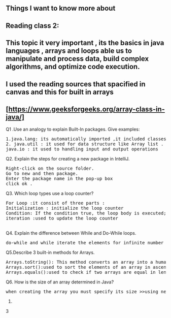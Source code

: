 

## Things I want to know more about
## Reading class 2:

## This topic it very important , its the basics in java languages , arrays and loops able us to manipulate and process data, build complex algorithms, and optimize code execution.

## I used the reading sources that spacified in canvas and this for built in arrays 
[https://www.geeksforgeeks.org/array-class-in-java/] 
------------------------------------------------------------------------------------------------------------------------------
Q1 .Use an analogy to explain Built-In packages. Give examples:
<pre>
1.java.lang: its automatically imported ,it included classes like String ,Math and Object .
2. java.util : it used for data structure like Array list .
java.io : it used to handling input and output operations
</pre>

Q2. Explain the steps for creating a new package in IntelliJ.
<pre>
Right-click on the source folder.
Go to new and then package.
Enter the package name in the pop-up box
click ok .
</pre>

Q3. Which loop types use a loop counter?
<pre>
For Loop :it consist of three parts :
Initialization : initialize the loop counter
Condition: If the condition true, the loop body is executed; otherwise it outside the loop
iteration :used to update the loop counter

</pre>
Q4. Explain the difference between While and Do-While loops.
<pre>
do-while and while iterate the elements for infinite number of times but in do-while code excuted at least once whether condition is true or false 
</pre>
Q5.Describe 3 built-in methods for Arrays.

<pre>
Arrays.toString(): This method converts an array into a human-readable string representation, making it easier to print or display array contents.
Arrays.sort():used to sort the elements of an array in ascending order.
Arrays.equals():used to check if two arrays are equal in length and have the same elements.
</pre>
Q6. How is the size of an array determined in Java?
<pre>
when creating the array you must specify its size >>using new dataType[arraySize].
</pre>

1.
3